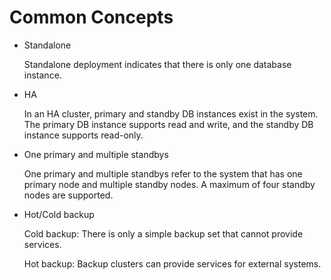 # Common Concepts<a name="EN-US_TOPIC_0251307663"></a>

-   Standalone

    Standalone deployment indicates that there is only one database instance.

-   HA

    In an HA cluster, primary and standby DB instances exist in the system. The primary DB instance supports read and write, and the standby DB instance supports read-only.

-   One primary and multiple standbys

    One primary and multiple standbys refer to the system that has one primary node and multiple standby nodes. A maximum of four standby nodes are supported.

-   Hot/Cold backup

    Cold backup: There is only a simple backup set that cannot provide services.

    Hot backup: Backup clusters can provide services for external systems.


